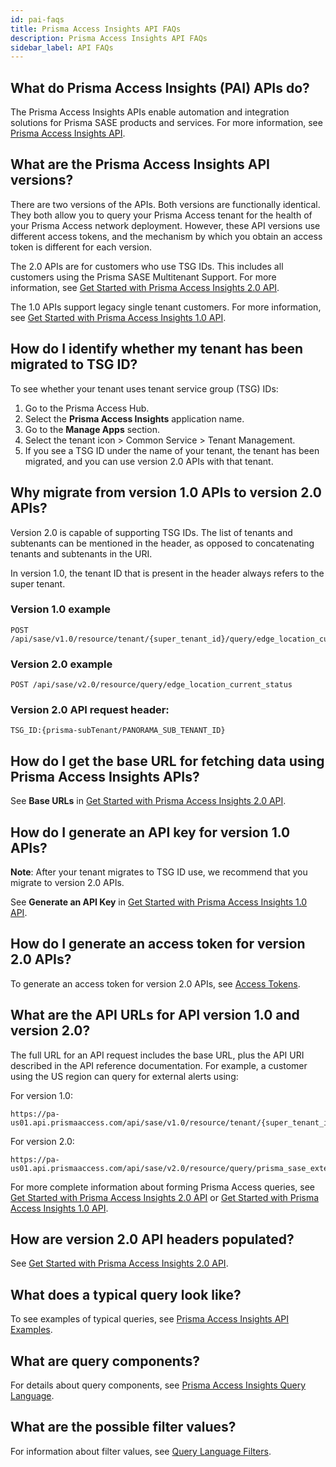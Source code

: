 ```yaml
---
id: pai-faqs
title: Prisma Access Insights API FAQs
description: Prisma Access Insights API FAQs
sidebar_label: API FAQs
---
```


## What do Prisma Access Insights (PAI) APIs do?

The Prisma Access Insights APIs enable automation and integration solutions for Prisma SASE products and services. For more information, see [Prisma Access Insights API](/access/docs/insights/).

## What are the Prisma Access Insights API versions?

There are two versions of the APIs. Both versions are functionally identical. They both allow you to
query your Prisma Access tenant for the health of your Prisma Access network deployment.
However, these API versions use different access tokens, and the mechanism by which you obtain an
access token is different for each version. 

The 2.0 APIs are for customers who use TSG IDs. This includes all customers using the Prisma SASE Multitenant Support. 
For more information, see [Get Started with Prisma Access Insights 2.0 API](/access/docs/insights/getting_started-20/).

The 1.0 APIs support legacy single tenant customers.
For more information, see [Get Started with Prisma Access Insights 1.0 API](/access/docs/insights/getting_started-10/).



## How do I identify whether my tenant has been migrated to TSG ID?

To see whether your tenant uses tenant service group (TSG) IDs:

1. Go to the Prisma Access Hub.
1. Select the **Prisma Access Insights** application name.
1. Go to the **Manage Apps** section.
1. Select the tenant icon > Common Service > Tenant Management.
1. If you see a TSG ID under the name of your tenant, the tenant has been migrated, and you can use version 2.0 APIs with that tenant.

## Why migrate from version 1.0 APIs to version 2.0 APIs?

Version 2.0 is capable of supporting TSG IDs. The list of tenants and subtenants can be mentioned in
the header, as opposed to concatenating tenants and subtenants in the URI. 

In version 1.0, the tenant ID that is present in the header always refers to the super tenant.

### Version 1.0 example

    POST /api/sase/v1.0/resource/tenant/{super_tenant_id}/query/edge_location_current_status

### Version 2.0 example

    POST /api/sase/v2.0/resource/query/edge_location_current_status

### Version 2.0 API request header:

    TSG_ID:{prisma-subTenant/PANORAMA_SUB_TENANT_ID}

## How do I get the base URL for fetching data using Prisma Access Insights APIs?

See **Base URLs** in [Get Started with Prisma Access Insights 2.0 API](/access/docs/insights/getting_started-20/).

## How do I generate an API key for version 1.0 APIs?

**Note**: After your tenant migrates to TSG ID use, we recommend that you migrate to version 2.0 APIs.

See **Generate an API Key** in [Get Started with Prisma Access Insights 1.0 API](/access/docs/insights/getting_started-10/).

## How do I generate an access token for version 2.0 APIs?

To generate an access token for version 2.0 APIs, see [Access Tokens](/sase/docs/access-tokens/).

## What are the API URLs for API version 1.0 and version 2.0?

The full URL for an API request includes the base URL, plus the API URI described in the API
reference documentation. For example, a customer using the US region can query for external alerts
using:

For version 1.0:

    https://pa-us01.api.prismaaccess.com/api/sase/v1.0/resource/tenant/{super_tenant_id}/query/prisma_sase_external_alerts_current

For version 2.0:

    https://pa-us01.api.prismaaccess.com/api/sase/v2.0/resource/query/prisma_sase_external_alerts_current

For more complete information about forming Prisma Access queries, see
[Get Started with Prisma Access Insights 2.0 API](/access/docs/insights/getting_started-20/)
or
[Get Started with Prisma Access Insights 1.0 API](/access/docs/insights/getting_started-20/).

## How are version 2.0 API headers populated?

See [Get Started with Prisma Access Insights 2.0 API](/access/docs/insights/getting_started-20/).

## What does a typical query look like?

To see examples of typical queries, see [Prisma Access Insights API Examples](/access/docs/insights/examples/). 

## What are query components?

For details about query components, see [Prisma Access Insights Query Language](/access/docs/insights/pai_query_language/).

## What are the possible filter values?

For information about filter values, see [Query Language Filters](/access/docs/insights/query_filters/).


